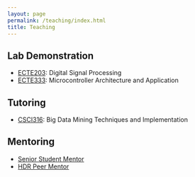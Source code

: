 ```yaml
---
layout: page
permalink: /teaching/index.html
title: Teaching
---
```


## Lab Demonstration
- [ECTE203](https://courses.uow.edu.au/subjects/2023/ECTE203?year=2023): Digital Signal Processing
- [ECTE333](https://courses.uow.edu.au/subjects/2023/ECTE203?year=2023): Microcontroller Architecture and Application

## Tutoring
- [CSCI316](https://courses.uow.edu.au/subjects/2023/CSCI316?year=2023): Big Data Mining Techniques and Implementation

## Mentoring
- [Senior Student Mentor](https://yangdi-cv.github.io/awards/Student-Mentor.pdf)
- [HDR Peer Mentor](https://yangdi-cv.github.io/awards/Mentor_Certificate.pdf)
